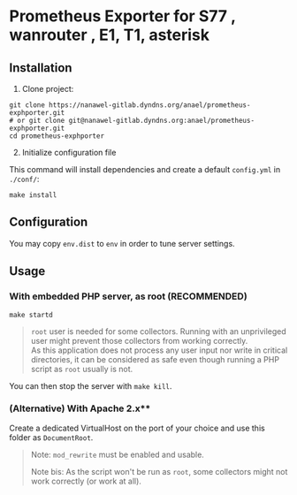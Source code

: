 Prometheus Exporter  for S77 , wanrouter , E1, T1, asterisk 
===

## Installation

1. Clone project:
```shell
git clone https://nanawel-gitlab.dyndns.org/anael/prometheus-exphporter.git
# or git clone git@nanawel-gitlab.dyndns.org:anael/prometheus-exphporter.git
cd prometheus-exphporter
```

2. Initialize configuration file

This command will install dependencies and create a default `config.yml` in
`./conf/`:
```shell
make install
```

## Configuration

You may copy `env.dist` to `env` in order to tune server settings.

## Usage

### With embedded PHP server, as root (RECOMMENDED)

```
make startd
```

> `root` user is needed for some collectors. Running with an unprivileged user
> might prevent those collectors from working correctly.  
> As this application does not process any user input nor write in critical
> directories, it can be considered as safe even though running a PHP script
> as `root` usually is not.

You can then stop the server with `make kill`.

### (Alternative) With Apache 2.x**

Create a dedicated VirtualHost on the port of your choice and use this folder
as `DocumentRoot`.

> Note: `mod_rewrite` must be enabled and usable.
> 
> Note bis: As the script won't be run as `root`, some collectors might not
> work correctly (or work at all).
